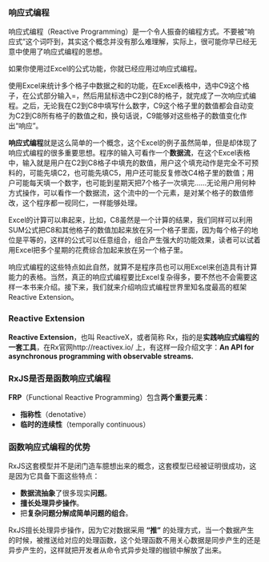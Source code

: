 ### 响应式编程

响应式编程（Reactive Programming）是一个令人振奋的编程方式。不要被“响应式”这个词吓到，其实这个概念并没有那么难理解，实际上，很可能你早已经无意中使用了响应式编程的思想。

如果你使用过Excel的公式功能，你就已经应用过响应式编程。

使用Excel来统计多个格子中数据之和的功能，在Excel表格中，选中C9这个格子，在公式部分输入=，然后用鼠标选中C2到C8的格子，就完成了一次响应式编程。之后，无论我在C2到C8中填写什么数字，C9这个格子里的数值都会自动变为C2到C8所有格子的数值之和，换句话说，C9能够对这些格子的数值变化作出“响应”​。

**响应式编程**就是这么简单的一个概念，这个Excel的例子虽然简单，但是却体现了响应式编程的很多重要思想。程序的输入可看作一个**数据流**，在这个Excel表格中，输入就是用户在C2到C8格子中填充的数值，用户这个填充动作是完全不可预料的，可能先填C2，也可能先填C5，用户还可能反复修改C4格子里的数值；用户可能每天填一个数字，也可能到星期天把7个格子一次填完……无论用户用何种方式操作，可以看作一个数据流，这个流中的一个元素，是对某个格子的数值修改，这个程序都一视同仁，一样能够处理。

Excel的计算可以串起来，比如，C8虽然是一个计算的结果，我们同样可以利用SUM公式把C8和其他格子的数值加起来放在另一个格子里面，因为每个格子的地位是平等的，这样的公式可以任意组合，组合产生强大的功能效果，读者可以试着用Excel把多个星期的花费综合加起来放在另一个格子里。

响应式编程的这些特点如此自然，就算不是程序员也可以用Excel来创造具有计算能力的表格。当然，真正的响应式编程要比Excel复杂得多，要不然也不会需要这样一本书来介绍。接下来，我们就来介绍响应式编程世界里知名度最高的框架Reactive Extension。

### Reactive Extension

**Reactive Extension**，也叫 ReactiveX，或者简称 Rx，指的是**实践响应式编程的一套工具**，在Rx官网http://reactivex.io/ 上，有这样一段介绍文字：**An API for asynchronous programming with observable streams.**


### RxJS是否是函数响应式编程

**FRP**（Functional Reactive Programming）包含**两个重要元素**：

- **指称性**（denotative）
- **临时的连续性**（temporally continuous）

### 函数响应式编程的优势

RxJS这套模型并不是闭门造车臆想出来的概念，这套模型已经被证明很成功，这是因为它具备下面这些特点：

- **数据流抽象**了很多现实**问题**。
- **擅长处理异步操作**。
- 把**复杂问题分解成简单问题的组合**。

RxJS擅长处理异步操作，因为它对数据采用 **“推”** 的处理方式，当一个数据产生的时候，被推送给对应的处理函数，这个处理函数不用关心数据是同步产生的还是异步产生的，这样就把开发者从命令式异步处理的枷锁中解放了出来。